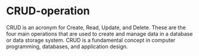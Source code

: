 # CRUD-operation
CRUD is an acronym for Create, Read, Update, and Delete. These are the four main operations that are used to create and manage data in a database or data storage system. CRUD is a fundamental concept in computer programming, databases, and application design.
